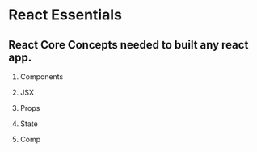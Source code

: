 # React Essentials

## React Core Concepts needed to built any react app.

1. Components 
2. JSX
3. Props
4. State

1. Comp